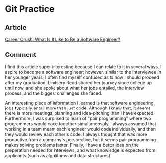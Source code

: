 # Git Practice

## Article

[Career Crush: What Is It Like to Be a Software Engineer?](https://hbr.org/2021/07/career-crush-what-is-it-like-to-be-a-software-engineer)

## Comment

I find this article super interesting because I can relate to it in several ways. I aspire to become a software engineer; however, similar to the interviewee in her younger years, I often find myself confused as to how I should proceed after my graduation. Lindsery Redd shared her journey since college up until now, and she spoke about what her jobs entailed, the interview process, and the biggest challenges she faced. 

An interesting piece of information I learned is that software engineering jobs typically entail more than just code. Although I knew that, it seems there is more meetings, planning and idea-pitching than I have expected. Furthermore, I was surprised to learn of "pair programming" where two programmers would code together simultaneosuly. I always assumed that working in a team meant each engineer would code individually, and then they would review each other's code. I always thought that was more productive from a company's perspective, but it seems pair programming makes solving problems faster. Finally, I have a better idea on the preperation needed for interviews, and what knowledge is expected from applicants (such as algotithms and data structures). 
